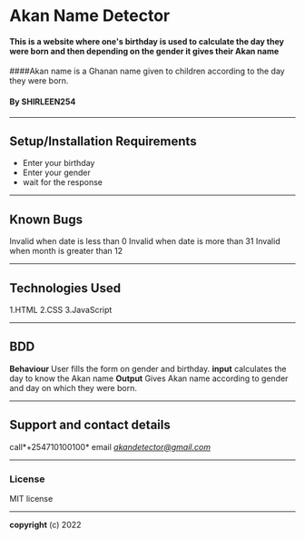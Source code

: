 # Akan Name Detector
#### This is a website where one's birthday is used to calculate the day they were born and then depending on the gender it gives their Akan name
####Akan name is a Ghanan name given to children according to the day they were born.
#### By **SHIRLEEN254**
_________
## Setup/Installation Requirements
* Enter your birthday
* Enter your gender
* wait for the response
________
## Known Bugs
Invalid when date is less than 0 
Invalid when date is more than 31
Invalid when month is greater than 12
________
## Technologies Used
   1.HTML
     2.CSS
       3.JavaScript
________
## BDD
**Behaviour**
User fills the form on gender and birthday.
**input**
calculates the day to know the Akan name
**Output**
Gives Akan name according to gender and day on which they were born.
__________
## Support and contact details
call*+254710100100* 
email *akandetector@gmail.com*
________
### License
MIT license
________
**copyright**
(c) 2022
